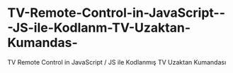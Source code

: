 # TV-Remote-Control-in-JavaScript---JS-ile-Kodlanm-TV-Uzaktan-Kumandas-
TV Remote Control in JavaScript / JS ile Kodlanmış TV Uzaktan Kumandası
